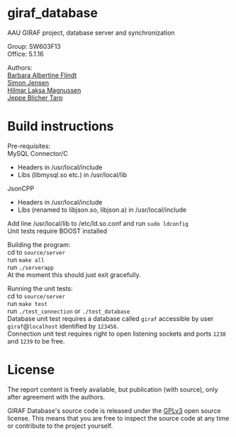 giraf_database
==============

AAU GIRAF project, database server and synchronization

Group: SW603F13 <br />
Office: 5.1.16

Authors:<br />
[Barbara Albertine Flindt](https://github.com/DorkMatter)<br />
[Simon Jensen](https://github.com/sjens)<br />
[Hilmar Laksa Magnussen](https://github.com/Hilmar10)<br />
[Jeppe Blicher Tarp](https://github.com/Ezphares)<br />

Build instructions
==================
Pre-requisites: <br />
MySQL Connector/C <br />
* Headers in /usr/local/include <br />
* Libs (libmysql.so etc.) in /usr/local/lib

JsonCPP <br />
* Headers in /usr/local/include <br />
* Libs (renamed to libjson.so, libjson.a) in /usr/local/include

Add line /usr/local/lib to /etc/ld.so.conf and run `sudo ldconfig` <br />
Unit tests require BOOST installed

Building the program:<br />
cd to `source/server`<br />
run `make all`<br />
run `./serverapp`<br />
At the moment this should just exit gracefully.

Running the unit tests:<br />
cd to `source/server`<br />
run `make test`<br />
run `./test_connection` or `./test_database`<br />
Database unit test requires a database called `giraf` accessible by user `giraf`@`localhost` identified by `123456`.<br />
Connection unit test requires right to open listening sockets and ports `1238` and `1239` to be free.

License
==========
The report content is freely available, but publication (with source), only after agreement with the authors.

GIRAF Database's source code is released under the [GPLv3](https://github.com/Zucka/girafAdmin/blob/master/LICENSE.md) open source license. This means that you are free to inspect the source code at any time or contribute to the project yourself.
